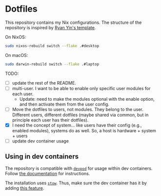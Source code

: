 # Dotfiles

This repository contains my Nix configurations. The structure of the repository
is inspired by
[Ryan Yin's template](https://github.com/ryan4yin/nix-config/tree/i3-kickstarter).

On NixOS:

```bash
sudo nixos-rebuild switch --flake .#desktop
```

On macOS:

```bash
sudo darwin-rebuild switch --flake .#laptop
```

TODO:

- [ ] update the rest of the README.
- [ ] multi-user. I want to be able to enable only specific user modules for
      each user.
  - Update: need to make the modules optional with the enable option, and then
    activate them from the user config.
- [ ] Move the dotfiles to users, not modules. They belong to the user.
      Different users, different dotfiles (maybe shared via common, but in
      principle each user has their dotfiles).
- [x] I need the concept of system... like users have their config (e.g.,
      enabled modules), systems do as well. So, a host is hardware + system +
      users
- [ ] update dev container usage

## Using in dev containers

The repository is compatible with [`devpod`](https://devpod.sh/) for usage
within dev containers. Follow
[the documentation](https://devpod.sh/docs/developing-in-workspaces/dotfiles-in-a-workspace)
for instructions.

The installation uses [`stow`](https://www.gnu.org/software/stow/). Thus, make
sure the dev container has it by adding
[this feature](https://github.com/kreemer/features/tree/main/src/stow).
